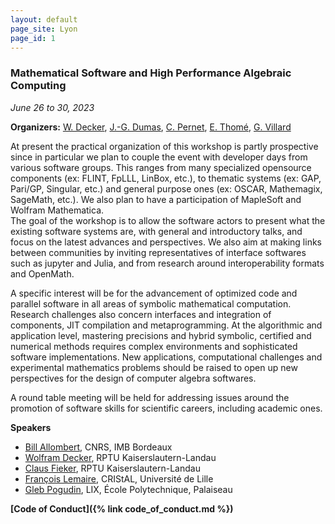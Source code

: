 ```yaml
---
layout: default
page_site: Lyon 
page_id: 1
---
```


### Mathematical Software and High Performance Algebraic Computing

*June 26 to 30, 2023*

**Organizers:**  [W. Decker](https://math.rptu.de/en/wgs/agag/people/head/decker), [J.-G. Dumas](https://ljk.imag.fr/membres/Jean-Guillaume.Dumas), [C. Pernet](https://ljk.imag.fr/membres/Clement.Pernet), [E. Thomé](https://members.loria.fr/EThome), [G. Villard](https://perso.ens-lyon.fr/gilles.villard)

At present the practical organization of this workshop is partly 
prospective since in particular we plan to couple the event with developer days 
from various software groups. This ranges from many specialized opensource components (ex: FLINT, FpLLL, LinBox, etc.), to thematic systems (ex: GAP, Pari/GP, Singular, etc.) and general purpose ones (ex: OSCAR, Mathemagix, SageMath, etc.). We also plan to have a participation of MapleSoft and Wolfram Mathematica.  
The goal of the workshop is to allow the software actors to present what the existing software systems are, with general and introductory talks, and focus on the latest advances and perspectives. 
We also aim at making links between communities by 
inviting representatives of interface softwares such as jupyter and Julia, and from research around interoperability formats and OpenMath.

A specific interest will be for the advancement of optimized code and parallel software in all areas of symbolic mathematical computation. Research challenges also concern interfaces and integration of components, JIT compilation and metaprogramming. At the 
algorithmic and application level, mastering precisions and hybrid symbolic, certified 
and numerical methods requires complex environments and sophisticated software implementations. New applications, computational challenges and experimental mathematics problems should be raised to open up new perspectives for the design of computer algebra softwares. 

A round table meeting will be held for addressing issues around the promotion of software skills for scientific careers, including academic ones. 

**Speakers**
- [Bill Allombert](https://www.math.u-bordeaux.fr/~ballombe/), CNRS, IMB Bordeaux 
- [Wolfram Decker](https://math.rptu.de/en/wgs/agag/people/head/decker), RPTU Kaiserslautern-Landau
- [Claus Fieker](https://math.rptu.de/ags/agag/personen/leitung/fieker), RPTU Kaiserslautern-Landau
- [François Lemaire](https://www.fil.univ-lille.fr/~lemairef), CRIStAL, Université de Lille 
- [Gleb Pogudin](http://www.lix.polytechnique.fr/Labo/Gleb.POGUDIN), LIX, École Polytechnique, Palaiseau


**[Code of Conduct]({% link code_of_conduct.md %})**



